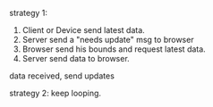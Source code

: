 strategy 1:

1. Client or Device send latest data.
2. Server send a "needs update" msg to browser
3. Browser send his bounds and request latest data.
4. Server send data to browser.

data received, send updates

strategy 2:
keep looping.

